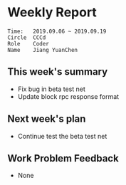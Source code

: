 # Weekly Report 
```
Time: 	2019.09.06 ~ 2019.09.19
Circle	CCCd
Role	Coder
Name	Jiang YuanChen
```
## This week's summary
- Fix bug in beta test net
- Update block rpc response format

## Next week's plan

- Continue test the beta test net

## Work Problem Feedback
- None

